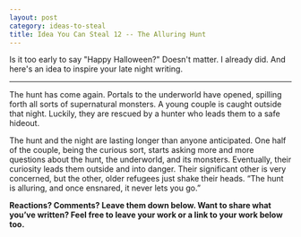 ```yaml
---
layout: post
category: ideas-to-steal
title: Idea You Can Steal 12 -- The Alluring Hunt
---
```


Is it too early to say "Happy Halloween?" Doesn't matter. I already did. And here's an idea to inspire your late night writing.

<!--excerpt-->

---------------------------------

The hunt has come again. Portals to the underworld have opened, spilling forth all sorts of supernatural monsters. A young couple is caught outside that night. Luckily, they are rescued by a hunter who leads them to a safe hideout.

The hunt and the night are lasting longer than anyone anticipated. One half of the couple, being the curious sort, starts asking more and more questions about the hunt, the underworld, and its monsters. Eventually, their curiosity leads them outside and into danger. Their significant other is very concerned, but the other, older refugees just shake their heads. “The hunt is alluring, and once ensnared, it never lets you go.”

**Reactions? Comments? Leave them down below. Want to share what you’ve written? Feel free to leave your work or a link to your work below too.**
